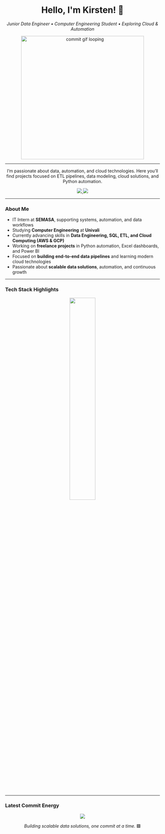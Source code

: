 <h1 align="center">Hello, I'm Kirsten! 🌷</h1>

<p align="center">
  <em>Junior Data Engineer • Computer Engineering Student • Exploring Cloud & Automation</em>
</p>

<p align="center">
  <img src="https://media1.giphy.com/media/v1.Y2lkPTc5MGI3NjExNzlqMGg1MG5vMDJucWxucGo4dDR2b2FzYWthN3d6NmN0dTh4dmhhaiZlcD12MV9pbnRlcm5hbF9naWZfYnlfaWQmY3Q9Zw/3ZjmiDZOBj5SUlcAKU/giphy.gif" width="400px" alt="commit gif looping" />
</p>

---

<p align="center">
  I’m passionate about data, automation, and cloud technologies.  
  Here you’ll find projects focused on ETL pipelines, data modeling, cloud solutions, and Python automation.
</p>

<p align="center">
  <a href="https://www.linkedin.com/in/kirstenconcepcion/">
    <img src="https://img.shields.io/badge/-LinkedIn-00AB33?style=flat-square&logo=Linkedin&logoColor=white">
  </a>
  <a href="mailto:kirstenconcepcion@hotmail.com">
    <img src="https://img.shields.io/badge/-contato@kirstenluz.com-00AB33?style=flat-square&logo=Gmail&logoColor=white">
  </a>
</p>

---

### About Me

-  IT Intern at **SEMASA**, supporting systems, automation, and data workflows  
-  Studying **Computer Engineering** at **Univali**  
-  Currently advancing skills in **Data Engineering, SQL, ETL, and Cloud Computing (AWS & GCP)**  
-  Working on **freelance projects** in Python automation, Excel dashboards, and Power BI  
-  Focused on **building end-to-end data pipelines** and learning modern cloud technologies  
-  Passionate about **scalable data solutions**, automation, and continuous growth

---

###  Tech Stack Highlights

<p align="center">
  <img width="41%" src="https://github-readme-stats.vercel.app/api/top-langs/?username=KirstenLuz&layout=compact&hide_border=true&title_color=00ff99&text_color=ffffff&bg_color=0d1117" />
</p>

---

###  Latest Commit Energy

<p align="center">
<img src="https://github-readme-stats.vercel.app/api?username=KirstenLuz&show_icons=true&theme=github_dark&hide_border=true&title_color=00ff99&icon_color=00ff99&text_color=ffffff" />
</p>

<p align="center">
  <em>Building scalable data solutions, one commit at a time.</em> 🟩
</p>
